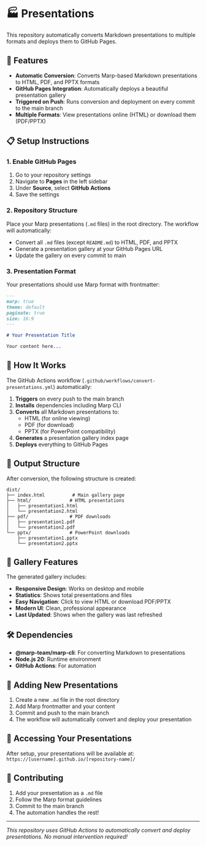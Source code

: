 # 🏭 Presentations

This repository automatically converts Markdown presentations to multiple formats and deploys them to GitHub Pages.

## 🚀 Features

- **Automatic Conversion**: Converts Marp-based Markdown presentations to HTML, PDF, and PPTX formats
- **GitHub Pages Integration**: Automatically deploys a beautiful presentation gallery
- **Triggered on Push**: Runs conversion and deployment on every commit to the main branch
- **Multiple Formats**: View presentations online (HTML) or download them (PDF/PPTX)

## 📋 Setup Instructions

### 1. Enable GitHub Pages

1. Go to your repository settings
2. Navigate to **Pages** in the left sidebar
3. Under **Source**, select **GitHub Actions**
4. Save the settings

### 2. Repository Structure

Place your Marp presentations (`.md` files) in the root directory. The workflow will automatically:
- Convert all `.md` files (except `README.md`) to HTML, PDF, and PPTX
- Generate a presentation gallery at your GitHub Pages URL
- Update the gallery on every commit to main

### 3. Presentation Format

Your presentations should use Marp format with frontmatter:

```markdown
---
marp: true
theme: default
paginate: true
size: 16:9
---

# Your Presentation Title

Your content here...
```

## 🔧 How It Works

The GitHub Actions workflow (`.github/workflows/convert-presentations.yml`) automatically:

1. **Triggers** on every push to the main branch
2. **Installs** dependencies including Marp CLI
3. **Converts** all Markdown presentations to:
   - HTML (for online viewing)
   - PDF (for download)
   - PPTX (for PowerPoint compatibility)
4. **Generates** a presentation gallery index page
5. **Deploys** everything to GitHub Pages

## 📁 Output Structure

After conversion, the following structure is created:

```
dist/
├── index.html          # Main gallery page
├── html/              # HTML presentations
│   ├── presentation1.html
│   └── presentation2.html
├── pdf/               # PDF downloads
│   ├── presentation1.pdf
│   └── presentation2.pdf
└── pptx/              # PowerPoint downloads
    ├── presentation1.pptx
    └── presentation2.pptx
```

## 🎨 Gallery Features

The generated gallery includes:
- **Responsive Design**: Works on desktop and mobile
- **Statistics**: Shows total presentations and files
- **Easy Navigation**: Click to view HTML or download PDF/PPTX
- **Modern UI**: Clean, professional appearance
- **Last Updated**: Shows when the gallery was last refreshed

## 🛠 Dependencies

- **@marp-team/marp-cli**: For converting Markdown to presentations
- **Node.js 20**: Runtime environment
- **GitHub Actions**: For automation

## 📝 Adding New Presentations

1. Create a new `.md` file in the root directory
2. Add Marp frontmatter and your content
3. Commit and push to the main branch
4. The workflow will automatically convert and deploy your presentation

## 🔗 Accessing Your Presentations

After setup, your presentations will be available at:
`https://[username].github.io/[repository-name]/`

## 🤝 Contributing

1. Add your presentation as a `.md` file
2. Follow the Marp format guidelines
3. Commit to the main branch
4. The automation handles the rest!

---

*This repository uses GitHub Actions to automatically convert and deploy presentations. No manual intervention required!*
